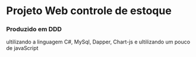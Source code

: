 <h1>Projeto Web controle de estoque</h1>
<h3>Produzido em DDD</h3>
<p>ultilizando a linguagem C#,
MySql,
Dapper,
Chart-js 
e
ultilizando um pouco de javaScript</p>
